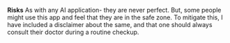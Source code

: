 **Risks**
As with any AI application- they are never perfect. But, some people might use this app and feel that they are in the safe zone. To mitigate this, I have included a disclaimer 
about the same, and that one should always consult their doctor during a routine checkup.

